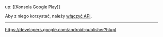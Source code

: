 up: [[Konsola Google Play]]

Aby z niego korzystać, należy [włączyć API](https://developers.google.com/android-publisher/getting_started?hl=pl#enable).

---
https://developers.google.com/android-publisher?hl=pl